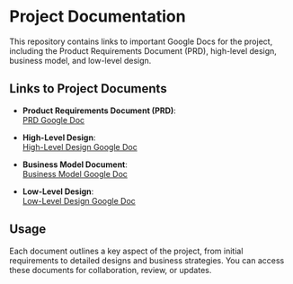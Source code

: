 # Project Documentation

This repository contains links to important Google Docs for the project, including the Product Requirements Document (PRD), high-level design, business model, and low-level design.

## Links to Project Documents

- **Product Requirements Document (PRD)**:  
  [PRD Google Doc](https://docs.google.com/document/d/1L0yBJLOszEKPihluYIZR58oTmhy3WwtmTIzWcLXWSJc/edit?usp=sharing)

- **High-Level Design**:  
  [High-Level Design Google Doc](https://docs.google.com/document/d/1ION8qyTUUYJ-tdE3SC-GfVi-0H8bBmjTPV0S4-mPy2U/edit?usp=sharing)

- **Business Model Document**:  
  [Business Model Google Doc](https://docs.google.com/document/d/1j4LpU4BSZxyiWuaLyqh_T_LhrhmurWKrUlhYEtpg9mo/edit?usp=sharing)

- **Low-Level Design**:  
  [Low-Level Design Google Doc](https://docs.google.com/document/d/15zl9cmCAWIxxsoh6Cri3rIpi2tg3ngV2PQ6_gVktqaI/edit?usp=sharing)

## Usage

Each document outlines a key aspect of the project, from initial requirements to detailed designs and business strategies. You can access these documents for collaboration, review, or updates.